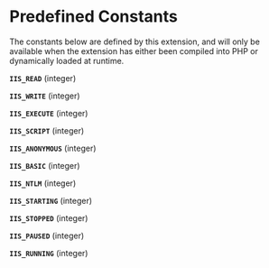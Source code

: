 Predefined Constants
====================

The constants below are defined by this extension, and will only be
available when the extension has either been compiled into PHP or
dynamically loaded at runtime.

**`IIS_READ`** (<span class="type">integer</span>)  
<span class="simpara"> </span>

**`IIS_WRITE`** (<span class="type">integer</span>)  
<span class="simpara"> </span>

**`IIS_EXECUTE`** (<span class="type">integer</span>)  
<span class="simpara"> </span>

**`IIS_SCRIPT`** (<span class="type">integer</span>)  
<span class="simpara"> </span>

**`IIS_ANONYMOUS`** (<span class="type">integer</span>)  
<span class="simpara"> </span>

**`IIS_BASIC`** (<span class="type">integer</span>)  
<span class="simpara"> </span>

**`IIS_NTLM`** (<span class="type">integer</span>)  
<span class="simpara"> </span>

**`IIS_STARTING`** (<span class="type">integer</span>)  
<span class="simpara"> </span>

**`IIS_STOPPED`** (<span class="type">integer</span>)  
<span class="simpara"> </span>

**`IIS_PAUSED`** (<span class="type">integer</span>)  
<span class="simpara"> </span>

**`IIS_RUNNING`** (<span class="type">integer</span>)  
<span class="simpara"> </span>
